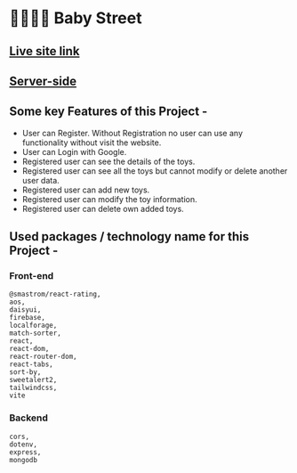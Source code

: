 # **👨‍👩‍👧‍👦 Baby Street**

## **[Live site link](https://baby-street-client.web.app/)**

## **[Server-side](https://github.com/ifoysalahmmed/baby-street-server)**

## **Some key Features of this Project -**

- User can Register. Without Registration no user can use any functionality without visit the website.
- User can Login with Google.
- Registered user can see the details of the toys.
- Registered user can see all the toys but cannot modify or delete another user data.
- Registered user can add new toys.
- Registered user can modify the toy information.
- Registered user can delete own added toys.

## **Used packages / technology name for this Project -**

### **Front-end**

    @smastrom/react-rating,
    aos,
    daisyui,
    firebase,
    localforage,
    match-sorter,
    react,
    react-dom,
    react-router-dom,
    react-tabs,
    sort-by,
    sweetalert2,
    tailwindcss,
    vite

### **Backend**

    cors,
    dotenv,
    express,
    mongodb
